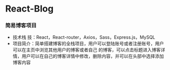 # React-Blog

### 简易博客项目
- 技术栈 技：React，React-router，Axios，Sass，Express.js，MySQL
- 项目简介：简单搭建博客的全栈项目，用户可以登陆账号或者注册账号，用户可以在主页中浏览其他用户的博客或者自己 的博客，可以点击标题进入博客详情，用户可以在自己的博客详情中修改，删除内容，并可以在头部中选择添加博客内容
